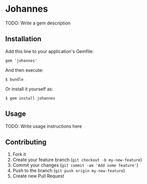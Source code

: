 # Johannes

TODO: Write a gem description

## Installation

Add this line to your application's Gemfile:

    gem 'johannes'

And then execute:

    $ bundle

Or install it yourself as:

    $ gem install johannes

## Usage

TODO: Write usage instructions here

## Contributing

1. Fork it
2. Create your feature branch (`git checkout -b my-new-feature`)
3. Commit your changes (`git commit -am 'Add some feature'`)
4. Push to the branch (`git push origin my-new-feature`)
5. Create new Pull Request
